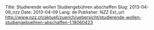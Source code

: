 Title: Studierende wollen Studiengebühren abschaffen
Slug: 2013-04-09_nzz
Date: 2013-04-09
Lang: de
Publisher: NZZ
Ext_url: http://www.nzz.ch/aktuell/zuerich/uebersicht/studierende-wollen-studiengebuehren-abschaffen-1.18060423